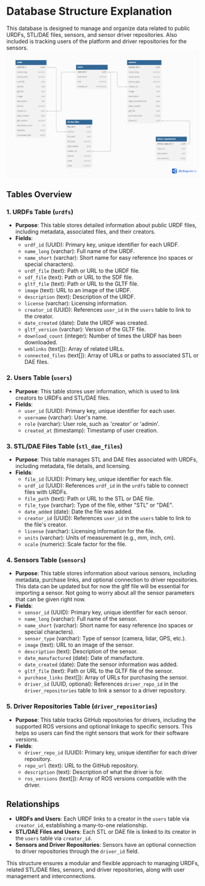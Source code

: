 # Database Structure Explanation

This database is designed to manage and organize data related to public URDFs, STL/DAE files, sensors, and sensor driver repositories. Also included is tracking users of the platform and driver repositories for the sensors.
![Database Structure Diagram](database_structure_diagram.png)

## Tables Overview

### 1. **URDFs Table (`urdfs`)**
   - **Purpose**: This table stores detailed information about public URDF files, including metadata, associated files, and their creators.
   - **Fields**:
     - `urdf_id` (UUID): Primary key, unique identifier for each URDF.
     - `name_long` (varchar): Full name of the URDF.
     - `name_short` (varchar): Short name for easy reference (no spaces or special characters).
     - `urdf_file` (text): Path or URL to the URDF file.
     - `sdf_file` (text): Path or URL to the SDF file.
     - `gltf_file` (text): Path or URL to the GLTF file.
     - `image` (text): URL to an image of the URDF.
     - `description` (text): Description of the URDF.
     - `license` (varchar): Licensing information.
     - `creator_id` (UUID): References `user_id` in the `users` table to link to the creator.
     - `date_created` (date): Date the URDF was created.
     - `gltf_version` (varchar): Version of the GLTF file.
     - `download_count` (integer): Number of times the URDF has been downloaded.
     - `weblinks` (text[]): Array of related URLs.
     - `connected_files` (text[]): Array of URLs or paths to associated STL or DAE files.

### 2. **Users Table (`users`)**
   - **Purpose**: This table stores user information, which is used to link creators to URDFs and STL/DAE files.
   - **Fields**:
     - `user_id` (UUID): Primary key, unique identifier for each user.
     - `username` (varchar): User's name.
     - `role` (varchar): User role, such as 'creator' or 'admin'.
     - `created_at` (timestamp): Timestamp of user creation.

### 3. **STL/DAE Files Table (`stl_dae_files`)**
   - **Purpose**: This table manages STL and DAE files associated with URDFs, including metadata, file details, and licensing.
   - **Fields**:
     - `file_id` (UUID): Primary key, unique identifier for each file.
     - `urdf_id` (UUID): References `urdf_id` in the `urdfs` table to connect files with URDFs.
     - `file_path` (text): Path or URL to the STL or DAE file.
     - `file_type` (varchar): Type of the file, either "STL" or "DAE".
     - `date_added` (date): Date the file was added.
     - `creator_id` (UUID): References `user_id` in the `users` table to link to the file's creator.
     - `license` (varchar): Licensing information for the file.
     - `units` (varchar): Units of measurement (e.g., mm, inch, cm).
     - `scale` (numeric): Scale factor for the file.

### 4. **Sensors Table (`sensors`)**
   - **Purpose**: This table stores information about various sensors, including metadata, purchase links, and optional connection to driver repositories. This data can be updated but for now the gltf file will be essential for importing a sensor. Not going to worry about all the sensor parameters that can be given right now.
   - **Fields**:
     - `sensor_id` (UUID): Primary key, unique identifier for each sensor.
     - `name_long` (varchar): Full name of the sensor.
     - `name_short` (varchar): Short name for easy reference (no spaces or special characters).
     - `sensor_type` (varchar): Type of sensor (camera, lidar, GPS, etc.).
     - `image` (text): URL to an image of the sensor.
     - `description` (text): Description of the sensor.
     - `date_manufactured` (date): Date of manufacture.
     - `date_created` (date): Date the sensor information was added.
     - `gltf_file` (text): Path or URL to the GLTF file of the sensor.
     - `purchase_links` (text[]): Array of URLs for purchasing the sensor.
     - `driver_id` (UUID, optional): References `driver_repo_id` in the `driver_repositories` table to link a sensor to a driver repository.

### 5. **Driver Repositories Table (`driver_repositories`)**
   - **Purpose**: This table tracks GitHub repositories for drivers, including the supported ROS versions and optional linkage to specific sensors. This helps so users can find the right sensors that work for their software versions.
   - **Fields**:
     - `driver_repo_id` (UUID): Primary key, unique identifier for each driver repository.
     - `repo_url` (text): URL to the GitHub repository.
     - `description` (text): Description of what the driver is for.
     - `ros_versions` (text[]): Array of ROS versions compatible with the driver.

## Relationships

- **URDFs and Users**: Each URDF links to a creator in the `users` table via `creator_id`, establishing a many-to-one relationship.
- **STL/DAE Files and Users**: Each STL or DAE file is linked to its creator in the `users` table via `creator_id`.
- **Sensors and Driver Repositories**: Sensors have an optional connection to driver repositories through the `driver_id` field.

This structure ensures a modular and flexible approach to managing URDFs, related STL/DAE files, sensors, and driver repositories, along with user management and interconnections.
